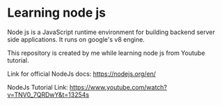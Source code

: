 
# Learning node js 

Node js is a JavaScript runtime environment for building backend server side applications. It runs on google's v8 engine.

This repository is created by me while learning node js from Youtube tutorial.

Link for official NodeJs docs: https://nodejs.org/en/

NodeJs Tutorial Link: https://www.youtube.com/watch?v=TNV0_7QRDwY&t=13254s
